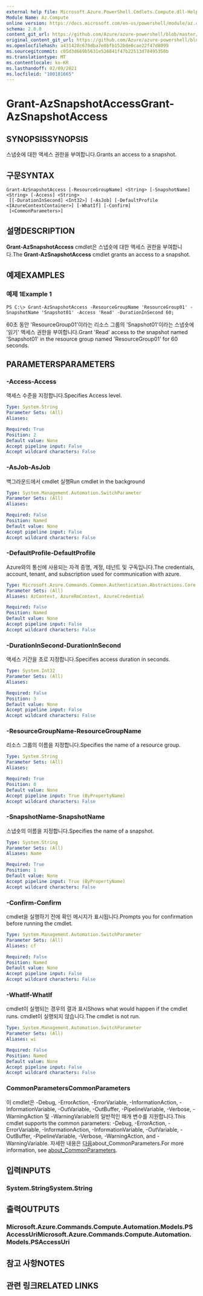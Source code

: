 ```yaml
---
external help file: Microsoft.Azure.PowerShell.Cmdlets.Compute.dll-Help.xml
Module Name: Az.Compute
online version: https://docs.microsoft.com/en-us/powershell/module/az.compute/grant-azsnapshotaccess
schema: 2.0.0
content_git_url: https://github.com/Azure/azure-powershell/blob/master/src/Compute/Compute/help/Grant-AzSnapshotAccess.md
original_content_git_url: https://github.com/Azure/azure-powershell/blob/master/src/Compute/Compute/help/Grant-AzSnapshotAccess.md
ms.openlocfilehash: a431428c670dba7e0bfb152bde0cae22f47d8099
ms.sourcegitcommit: c05d3d669b5631e526841f47b22513d78495350b
ms.translationtype: MT
ms.contentlocale: ko-KR
ms.lasthandoff: 02/09/2021
ms.locfileid: "100181665"
---
```

# <span data-ttu-id="37932-101">Grant-AzSnapshotAccess</span><span class="sxs-lookup"><span data-stu-id="37932-101">Grant-AzSnapshotAccess</span></span>

## <span data-ttu-id="37932-102">SYNOPSIS</span><span class="sxs-lookup"><span data-stu-id="37932-102">SYNOPSIS</span></span>
<span data-ttu-id="37932-103">스냅숏에 대한 액세스 권한을 부여합니다.</span><span class="sxs-lookup"><span data-stu-id="37932-103">Grants an access to a snapshot.</span></span>

## <span data-ttu-id="37932-104">구문</span><span class="sxs-lookup"><span data-stu-id="37932-104">SYNTAX</span></span>

```
Grant-AzSnapshotAccess [-ResourceGroupName] <String> [-SnapshotName] <String> [-Access] <String>
 [[-DurationInSecond] <Int32>] [-AsJob] [-DefaultProfile <IAzureContextContainer>] [-WhatIf] [-Confirm]
 [<CommonParameters>]
```

## <span data-ttu-id="37932-105">설명</span><span class="sxs-lookup"><span data-stu-id="37932-105">DESCRIPTION</span></span>
<span data-ttu-id="37932-106">**Grant-AzSnapshotAccess** cmdlet은 스냅숏에 대한 액세스 권한을 부여합니다.</span><span class="sxs-lookup"><span data-stu-id="37932-106">The **Grant-AzSnapshotAccess** cmdlet grants an access to a snapshot.</span></span>

## <span data-ttu-id="37932-107">예제</span><span class="sxs-lookup"><span data-stu-id="37932-107">EXAMPLES</span></span>

### <span data-ttu-id="37932-108">예제 1</span><span class="sxs-lookup"><span data-stu-id="37932-108">Example 1</span></span>
```
PS C:\> Grant-AzSnapshotAccess -ResourceGroupName 'ResourceGroup01' -SnapshotName 'Snapshot01' -Access 'Read' -DurationInSecond 60;
```

<span data-ttu-id="37932-109">60초 동안 'ResourceGroup01'이라는 리소스 그룹의 'Snapshot01'이라는 스냅숏에 '읽기' 액세스 권한을 부여합니다.</span><span class="sxs-lookup"><span data-stu-id="37932-109">Grant 'Read' access to the snapshot named 'Snapshot01' in the resource group named 'ResourceGroup01' for 60 seconds.</span></span>

## <span data-ttu-id="37932-110">PARAMETERS</span><span class="sxs-lookup"><span data-stu-id="37932-110">PARAMETERS</span></span>

### <span data-ttu-id="37932-111">-Access</span><span class="sxs-lookup"><span data-stu-id="37932-111">-Access</span></span>
<span data-ttu-id="37932-112">액세스 수준을 지정합니다.</span><span class="sxs-lookup"><span data-stu-id="37932-112">Specifies Access level.</span></span>

```yaml
Type: System.String
Parameter Sets: (All)
Aliases:

Required: True
Position: 2
Default value: None
Accept pipeline input: False
Accept wildcard characters: False
```

### <span data-ttu-id="37932-113">-AsJob</span><span class="sxs-lookup"><span data-stu-id="37932-113">-AsJob</span></span>
<span data-ttu-id="37932-114">백그라운드에서 cmdlet 실행</span><span class="sxs-lookup"><span data-stu-id="37932-114">Run cmdlet in the background</span></span>

```yaml
Type: System.Management.Automation.SwitchParameter
Parameter Sets: (All)
Aliases:

Required: False
Position: Named
Default value: None
Accept pipeline input: False
Accept wildcard characters: False
```

### <span data-ttu-id="37932-115">-DefaultProfile</span><span class="sxs-lookup"><span data-stu-id="37932-115">-DefaultProfile</span></span>
<span data-ttu-id="37932-116">Azure와의 통신에 사용되는 자격 증명, 계정, 테넌트 및 구독입니다.</span><span class="sxs-lookup"><span data-stu-id="37932-116">The credentials, account, tenant, and subscription used for communication with azure.</span></span>

```yaml
Type: Microsoft.Azure.Commands.Common.Authentication.Abstractions.Core.IAzureContextContainer
Parameter Sets: (All)
Aliases: AzContext, AzureRmContext, AzureCredential

Required: False
Position: Named
Default value: None
Accept pipeline input: False
Accept wildcard characters: False
```

### <span data-ttu-id="37932-117">-DurationInSecond</span><span class="sxs-lookup"><span data-stu-id="37932-117">-DurationInSecond</span></span>
<span data-ttu-id="37932-118">액세스 기간을 초로 지정합니다.</span><span class="sxs-lookup"><span data-stu-id="37932-118">Specifies access duration in seconds.</span></span>

```yaml
Type: System.Int32
Parameter Sets: (All)
Aliases:

Required: False
Position: 3
Default value: None
Accept pipeline input: False
Accept wildcard characters: False
```

### <span data-ttu-id="37932-119">-ResourceGroupName</span><span class="sxs-lookup"><span data-stu-id="37932-119">-ResourceGroupName</span></span>
<span data-ttu-id="37932-120">리소스 그룹의 이름을 지정합니다.</span><span class="sxs-lookup"><span data-stu-id="37932-120">Specifies the name of a resource group.</span></span>

```yaml
Type: System.String
Parameter Sets: (All)
Aliases:

Required: True
Position: 0
Default value: None
Accept pipeline input: True (ByPropertyName)
Accept wildcard characters: False
```

### <span data-ttu-id="37932-121">-SnapshotName</span><span class="sxs-lookup"><span data-stu-id="37932-121">-SnapshotName</span></span>
<span data-ttu-id="37932-122">스냅숏의 이름을 지정합니다.</span><span class="sxs-lookup"><span data-stu-id="37932-122">Specifies the name of a snapshot.</span></span>

```yaml
Type: System.String
Parameter Sets: (All)
Aliases: Name

Required: True
Position: 1
Default value: None
Accept pipeline input: True (ByPropertyName)
Accept wildcard characters: False
```

### <span data-ttu-id="37932-123">-Confirm</span><span class="sxs-lookup"><span data-stu-id="37932-123">-Confirm</span></span>
<span data-ttu-id="37932-124">cmdlet을 실행하기 전에 확인 메시지가 표시됩니다.</span><span class="sxs-lookup"><span data-stu-id="37932-124">Prompts you for confirmation before running the cmdlet.</span></span>

```yaml
Type: System.Management.Automation.SwitchParameter
Parameter Sets: (All)
Aliases: cf

Required: False
Position: Named
Default value: None
Accept pipeline input: False
Accept wildcard characters: False
```

### <span data-ttu-id="37932-125">-WhatIf</span><span class="sxs-lookup"><span data-stu-id="37932-125">-WhatIf</span></span>
<span data-ttu-id="37932-126">cmdlet이 실행되는 경우의 결과 표시</span><span class="sxs-lookup"><span data-stu-id="37932-126">Shows what would happen if the cmdlet runs.</span></span> <span data-ttu-id="37932-127">cmdlet이 실행되지 않습니다.</span><span class="sxs-lookup"><span data-stu-id="37932-127">The cmdlet is not run.</span></span>

```yaml
Type: System.Management.Automation.SwitchParameter
Parameter Sets: (All)
Aliases: wi

Required: False
Position: Named
Default value: None
Accept pipeline input: False
Accept wildcard characters: False
```

### <span data-ttu-id="37932-128">CommonParameters</span><span class="sxs-lookup"><span data-stu-id="37932-128">CommonParameters</span></span>
<span data-ttu-id="37932-129">이 cmdlet은 -Debug, -ErrorAction, -ErrorVariable, -InformationAction, -InformationVariable, -OutVariable, -OutBuffer, -PipelineVariable, -Verbose, -WarningAction 및 -WarningVariable의 일반적인 매개 변수를 지원합니다.</span><span class="sxs-lookup"><span data-stu-id="37932-129">This cmdlet supports the common parameters: -Debug, -ErrorAction, -ErrorVariable, -InformationAction, -InformationVariable, -OutVariable, -OutBuffer, -PipelineVariable, -Verbose, -WarningAction, and -WarningVariable.</span></span> <span data-ttu-id="37932-130">자세한 내용은 [다음](http://go.microsoft.com/fwlink/?LinkID=113216)about_CommonParameters.</span><span class="sxs-lookup"><span data-stu-id="37932-130">For more information, see [about_CommonParameters](http://go.microsoft.com/fwlink/?LinkID=113216).</span></span>

## <span data-ttu-id="37932-131">입력</span><span class="sxs-lookup"><span data-stu-id="37932-131">INPUTS</span></span>

### <span data-ttu-id="37932-132">System.String</span><span class="sxs-lookup"><span data-stu-id="37932-132">System.String</span></span>

## <span data-ttu-id="37932-133">출력</span><span class="sxs-lookup"><span data-stu-id="37932-133">OUTPUTS</span></span>

### <span data-ttu-id="37932-134">Microsoft.Azure.Commands.Compute.Automation.Models.PSAccessUri</span><span class="sxs-lookup"><span data-stu-id="37932-134">Microsoft.Azure.Commands.Compute.Automation.Models.PSAccessUri</span></span>

## <span data-ttu-id="37932-135">참고 사항</span><span class="sxs-lookup"><span data-stu-id="37932-135">NOTES</span></span>

## <span data-ttu-id="37932-136">관련 링크</span><span class="sxs-lookup"><span data-stu-id="37932-136">RELATED LINKS</span></span>
